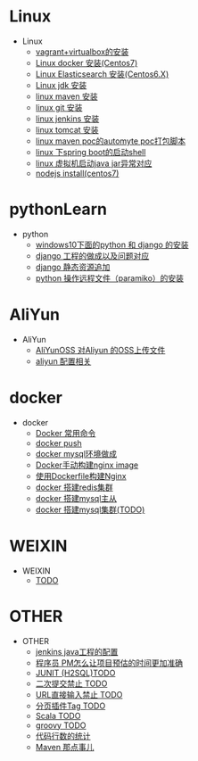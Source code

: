 # Linux
* Linux 
  * [vagrant+virtualbox的安装](https://github.com/yueheng-li/pythonLearn/wiki/virtual-vargant-centos-%E5%AE%89%E8%A3%85
)
  * [Linux docker 安装(Centos7)](https://github.com/yueheng-li/learn/wiki/Linux-docker-%E5%AE%89%E8%A3%85(Centos7))
  * [Linux Elasticsearch 安装(Centos6.X)](https://github.com/yueheng-li/linuxLearn/wiki/Linux-Elasticsearch-%E5%AE%89%E8%A3%85(Centos6.X))
  * [Linux jdk 安装](https://github.com/yueheng-li/linuxLearn/wiki/Linux-jdk-%E5%AE%89%E8%A3%85)
  * [linux maven 安装](https://github.com/yueheng-li/linuxLearn/wiki/linux-maven-%E5%AE%89%E8%A3%85)
  * [linux git 安装](https://github.com/yueheng-li/linuxLearn/wiki/linux-git-%E5%AE%89%E8%A3%85)
  * [linux jenkins 安装](https://github.com/yueheng-li/linuxLearn/wiki/linux-jenkins-%E5%AE%89%E8%A3%85)
  * [linux tomcat 安装](https://github.com/yueheng-li/linuxLearn/wiki/linux-tomcat-%E5%AE%89%E8%A3%85)
  * [linux maven poc的automyte poc打包脚本](https://github.com/yueheng-li/linuxLearn/wiki/linux-maven-poc%E7%9A%84automyte-poc%E8%84%9A%E6%9C%AC)
  * [linux 下spring boot的启动shell](https://github.com/yueheng-li/linuxLearn/wiki/linux-%E4%B8%8Bspring-boot%E7%9A%84%E5%90%AF%E5%8A%A8shell)
  * [linux 虚拟机启动java jar异常对应](https://github.com/yueheng-li/linuxLearn/wiki/linux-%E8%99%9A%E6%8B%9F%E6%9C%BA%E5%90%AF%E5%8A%A8java--jar%E5%BC%82%E5%B8%B8%E5%AF%B9%E5%BA%94)
  * [nodejs install(centos7)](https://github.com/yueheng-li/learn/wiki/nodejs-install(centos7))

# pythonLearn
* python
  * [windows10下面的python 和 django 的安装](https://github.com/yueheng-li/pythonLearn/wiki/python-and-django-install-in-windows)
  * [django 工程的做成以及问题对应](https://github.com/yueheng-li/pythonLearn/wiki/django-project)
  * [django 静态资源追加](https://github.com/yueheng-li/pythonLearn/wiki/django-%E9%9D%99%E6%80%81%E8%B5%84%E6%BA%90%E8%BF%BD%E5%8A%A0)
  * [python 操作远程文件（paramiko）的安装](https://github.com/yueheng-li/pythonLearn/wiki/python-%E6%93%8D%E4%BD%9C%E8%BF%9C%E7%A8%8B%E6%96%87%E4%BB%B6%EF%BC%88paramiko%EF%BC%89)

# AliYun
* AliYun
  * [AliYunOSS 对Aliyun 的OSS上传文件](https://github.com/yueheng-li/linuxLearn/wiki/AliYunOSS-%E5%AF%B9Aliyun-%E7%9A%84OSS%E4%B8%8A%E4%BC%A0%E6%96%87%E4%BB%B6)
  * [aliyun 配置相关](https://github.com/yueheng-li/linuxLearn/wiki/aliyun-%E9%85%8D%E7%BD%AE%E7%9B%B8%E5%85%B3)

# docker
* docker
  * [Docker 常用命令](https://github.com/yueheng-li/learn/wiki/Docker-%E5%B8%B8%E7%94%A8%E5%91%BD%E4%BB%A4)
  * [docker push](https://github.com/yueheng-li/dockerlearn/wiki/docker-push)
  * [docker mysql环境做成](https://github.com/yueheng-li/learn/wiki/docker-mysql%E7%8E%AF%E5%A2%83%E5%81%9A%E6%88%90)
  * [Docker手动构建nginx image](https://github.com/yueheng-li/dockerlearn/wiki/Docker%E6%89%8B%E5%8A%A8%E6%9E%84%E5%BB%BAnginx-image)
  * [使用Dockerfile构建Nginx](https://github.com/yueheng-li/dockerlearn/wiki/%E4%BD%BF%E7%94%A8Dockerfile%E6%9E%84%E5%BB%BANginx)
  * [docker 搭建redis集群](https://github.com/yueheng-li/learn/wiki/docker-%E6%90%AD%E5%BB%BAredis%E9%9B%86%E7%BE%A4)
  * [docker 搭建mysql主从](https://github.com/yueheng-li/learn/wiki/docker-%E6%90%AD%E5%BB%BAmysql%E4%B8%BB%E4%BB%8E)
  * [docker 搭建mysql集群(TODO)](https://github.com/yueheng-li/learn/wiki/docker-%E6%90%AD%E5%BB%BAmysql%E9%9B%86%E7%BE%A4)


# WEIXIN
* WEIXIN
  * [TODO](#)

# OTHER
* OTHER
  * [jenkins java工程的配置](https://github.com/yueheng-li/learn/wiki/jenkins--java%E5%B7%A5%E7%A8%8B%E7%9A%84%E9%85%8D%E7%BD%AE)
  * [程序员 PM怎么让项目预估的时间更加准确](https://github.com/yueheng-li/learn/wiki/%E7%A8%8B%E5%BA%8F%E5%91%98-PM%E6%80%8E%E4%B9%88%E8%AE%A9%E9%A1%B9%E7%9B%AE%E9%A2%84%E4%BC%B0%E7%9A%84%E6%97%B6%E9%97%B4%E6%9B%B4%E5%8A%A0%E5%87%86%E7%A1%AE)
  * [JUNIT (H2SQL)TODO](#)
  * [二次提交禁止 TODO](#)
  * [URL直接输入禁止 TODO](#)
  * [分页插件Tag TODO](#)
  * [Scala TODO](#)
  * [groovy TODO](#)
  * [代码行数的统计](https://github.com/yueheng-li/learn/wiki/%E4%BB%A3%E7%A0%81%E8%A1%8C%E6%95%B0%E7%BB%9F%E8%AE%A1)
  * [Maven 那点事儿](https://github.com/yueheng-li/learn/wiki/Maven-%E9%82%A3%E7%82%B9%E4%BA%8B%E5%84%BF)
  
  
  

